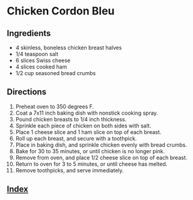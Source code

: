 # Chicken Cordon Bleu

## Ingredients

- 4 skinless, boneless chicken breast halves
- 1/4 teaspoon salt
- 6 slices Swiss cheese
- 4 slices cooked ham
- 1/2 cup seasoned bread crumbs

## Directions

1. Preheat oven to 350 degrees F.
2. Coat a 7x11 inch baking dish with nonstick cooking spray.
3. Pound chicken breasts to 1/4 inch thickness.
4. Sprinkle each piece of chicken on both sides with salt.
5. Place 1 cheese slice and 1 ham slice on top of each breast.
6. Roll up each breast, and secure with a toothpick.
7. Place in baking dish, and sprinkle chicken evenly with bread crumbs.
8. Bake for 30 to 35 minutes, or until chicken is no longer pink.
9. Remove from oven, and place 1/2 cheese slice on top of each breast.
10. Return to oven for 3 to 5 minutes, or until cheese has melted.
11. Remove toothpicks, and serve immediately.

## [Index](../Index.html)
